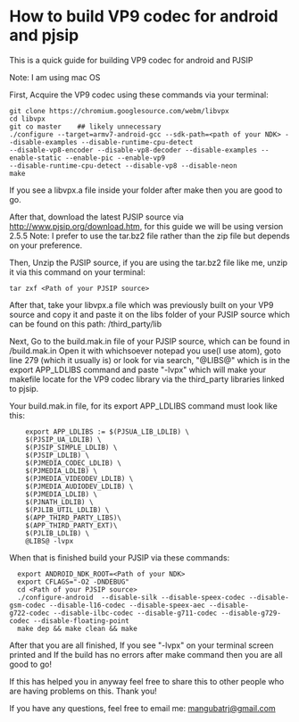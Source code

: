 # How to build VP9 codec for android and pjsip

This is a quick guide for building VP9 codec for android and PJSIP

Note: I am using mac OS 


First, Acquire the VP9 codec using these commands via your terminal:

    git clone https://chromium.googlesource.com/webm/libvpx
    cd libvpx
    git co master    ## likely unnecessary
    ./configure --target=armv7-android-gcc --sdk-path=<path of your NDK> --disable-examples --disable-runtime-cpu-detect
    --disable-vp8-encoder --disable-vp8-decoder --disable-examples --enable-static --enable-pic --enable-vp9 
    --disable-runtime-cpu-detect --disable-vp8 --disable-neon
    make
If you see a libvpx.a file inside your folder after make then you are good to go. 

After that, download the latest PJSIP source via http://www.pjsip.org/download.htm, for this guide we will be using version 2.5.5 
Note: I prefer to use the tar.bz2 file rather than the zip file but depends on your preference.

Then, Unzip the PJSIP source, if you are using the tar.bz2 file like me, unzip it via this command on your terminal:
    
    tar zxf <Path of your PJSIP source>
    
After that, take your libvpx.a file which was previously built on your VP9 source and copy it and paste it on the <third party> libs folder of your PJSIP source which can be found on this path: <Path of your PJSIP source>/third_party/lib

Next, Go to the build.mak.in file of your PJSIP source, which can be found in <Path of your PJSIP source>/build.mak.in 
Open it with whichsoever notepad you use(I use atom), goto line 279 (which it usually is) or look for via search, "@LIBS@" which is in the export APP_LDLIBS command and paste "-lvpx" which will make your makefile locate for the VP9 codec library via the third_party libraries 
linked to pjsip. 

Your build.mak.in file, for its export APP_LDLIBS command must look like this: 

        export APP_LDLIBS := $(PJSUA_LIB_LDLIB) \
        $(PJSIP_UA_LDLIB) \
        $(PJSIP_SIMPLE_LDLIB) \
        $(PJSIP_LDLIB) \
        $(PJMEDIA_CODEC_LDLIB) \
        $(PJMEDIA_LDLIB) \
        $(PJMEDIA_VIDEODEV_LDLIB) \
        $(PJMEDIA_AUDIODEV_LDLIB) \
        $(PJMEDIA_LDLIB) \
        $(PJNATH_LDLIB) \
        $(PJLIB_UTIL_LDLIB) \
        $(APP_THIRD_PARTY_LIBS)\
        $(APP_THIRD_PARTY_EXT)\
        $(PJLIB_LDLIB) \
        @LIBS@ -lvpx 

When that is finished build your PJSIP via these commands:

      export ANDROID_NDK_ROOT=<Path of your NDK>
      export CFLAGS="-O2 -DNDEBUG"
      cd <Path of your PJSIP source>
      ./configure-android  --disable-silk --disable-speex-codec --disable-gsm-codec --disable-l16-codec --disable-speex-aec --disable-          g722-codec --disable-ilbc-codec --disable-g711-codec --disable-g729-codec --disable-floating-point 
      make dep && make clean && make
      
After that you are all finished, If you see "-lvpx" on your terminal screen printed and If the build has no errors after make command 
then you are all good to go! 


If this has helped you in anyway feel free to share this to other people who are having problems on this. Thank you!

If you have any questions, feel free to email me: mangubatrj@gmail.com


